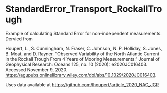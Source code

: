 # StandardError_Transport_RockallTrough

Example of calculating Standard Error for non-independent measurements.  Dervied from

Houpert, L., S. Cunningham, N. Fraser, C. Johnson, N. P. Holliday, S. Jones, B. Moat, and D. Rayner. “Observed Variability of the North Atlantic Current in the Rockall Trough From 4 Years of Mooring Measurements.” Journal of Geophysical Research: Oceans 125, no. 10 (2020): e2020JC016403. Accessed November 9, 2020. https://agupubs.onlinelibrary.wiley.com/doi/abs/10.1029/2020JC016403.

Uses data available at https://github.com/lhoupert/article_2020_NAC_JGR
